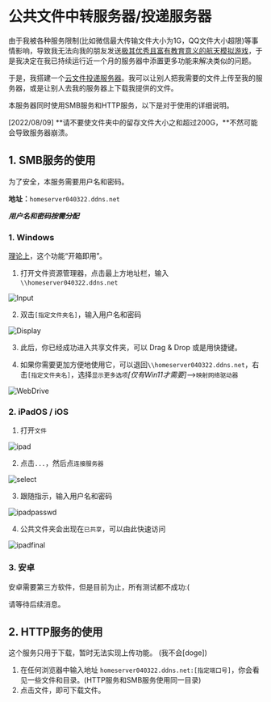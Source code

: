 # 公共文件中转服务器/投递服务器

由于我被各种服务限制(比如微信最大传输文件大小为1G，QQ文件大小超限)等事情影响，导致我无法向我的朋友发送[极其优秀且富有教育意义的航天模拟游戏](https://ap1028.github.io/ProjectNebula#ksp)，于是我决定在我已持续运行近一个月的服务器中添置更多功能来解决类似的问题。

于是，我搭建一个<u>云文件投递服务器</u>。我可以让别人把我需要的文件上传至我的服务器，或是让别人去我的服务器上下载我提供的文件。

本服务器同时使用SMB服务和HTTP服务，以下是对于使用的详细说明。

[2022/08/09]	**请不要使文件夹中的留存文件大小之和超过200G，**不然可能会导致服务器崩溃。

## 1. SMB服务的使用

为了安全，本服务需要用户名和密码。

**地址：**```homeserver040322.ddns.net```

***用户名和密码按需分配***

### 1. Windows

<u>理论上</u>，这个功能“开箱即用”。

1. 打开文件资源管理器，点击最上方地址栏，输入```\\homeserver040322.ddns.net```

![Input](C:\Users\tianyixia\Documents\GitHub\ap1028.github.io\FileServer\Input.png)

2. 双击```[指定文件夹名]```，输入用户名和密码

![Display](C:\Users\tianyixia\Documents\GitHub\ap1028.github.io\FileServer\Display.png)

3. 此后，你已经成功进入共享文件夹，可以 Drag & Drop 或是用快捷键。

4. 如果你需要更加方便地使用它，可以退回```\\homeserver040322.ddns.net```，右击```[指定文件夹名]```，选择```显示更多选项```*[仅有Win11才需要]*-->```映射网络驱动器```

![WebDrive](C:\Users\tianyixia\Documents\GitHub\ap1028.github.io\FileServer\WebDrive.png)

### 2. iPadOS / iOS

1. 打开```文件```

![ipad](C:\Users\tianyixia\Documents\GitHub\ap1028.github.io\FileServer\ipad.png)

2. 点击```...```，然后点```连接服务器```

![select](C:\Users\tianyixia\Documents\GitHub\ap1028.github.io\FileServer\select.png)

3. 跟随指示，输入用户名和密码

![ipadpasswd](C:\Users\tianyixia\Documents\GitHub\ap1028.github.io\FileServer\ipadpasswd.png)

4. 公共文件夹会出现在```已共享```，可以由此快速访问

![ipadfinal](C:\Users\tianyixia\Documents\GitHub\ap1028.github.io\FileServer\ipadfinal.png)

### 3. 安卓

安卓需要第三方软件，但是目前为止，所有测试都不成功:(

请等待后续消息。

## 2. HTTP服务的使用

这个服务只用于下载，暂时无法实现上传功能。 (我不会[doge])

1. 在任何浏览器中输入地址 ```homeserver040322.ddns.net:[指定端口号]```，你会看见一些文件和目录。(HTTP服务和SMB服务使用同一目录)
2. 点击文件，即可下载文件。